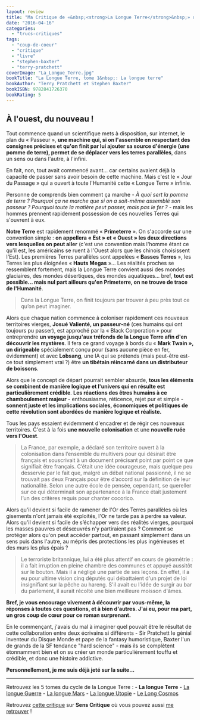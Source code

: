 ```yaml
---
layout: review
title: "Ma Critique de «&nbsp;<strong>La Longue Terre</strong>&nbsp;» de <em>Terry Pratchett</em> et <em>Stephen Baxter</em>"
date: "2016-04-16"
categories: 
  - "trucs-critiques"
tags: 
  - "coup-de-coeur"
  - "critique"
  - "livre"
  - "stephen-baxter"
  - "terry-pratchett"
coverImage: "La_Longue_Terre.jpg"
bookTitle: "La Longue Terre, tome 1&nbsp;: La longue terre"
bookAuthor: "Terry Pratchett et Stephen Baxter"
bookISBN: 9782841726370  
bookRating: 5
---
```


## À l'ouest, du nouveau !

Tout commence quand un scientifique mets à disposition, sur internet, le plan du « Passeur », **une machine qui, si on l'assemble en respectant des consignes précises et qu'on finit par lui ajouter sa source d'énergie (une pomme de terre), permet de se déplacer vers les terres parallèles**, dans un sens ou dans l'autre, à l'infini.

En fait, non, tout avait commencé avant... car certains avaient déjà la capacité de passer sans avoir besoin de cette machine. Mais c'est le « Jour du Passage » qui a ouvert à toute l'Humanité cette « Longue Terre » infinie.

Personne de comprends bien comment ça marche - _À quoi sert la pomme de terre ? Pourquoi ça ne marche que si on a soit-même assemblé son passeur ? Pourquoi toute la matière peut passer, mais pas le fer ?_ - mais les hommes prennent rapidement possession de ces nouvelles Terres qui s'ouvrent à eux.

**Notre Terre** est rapidement renommé « **Primeterre** ». On s'accorde sur une convention simple : **on appellera « Est » et « Ouest » les deux directions vers lesquelles on peut aller** (c'est une convention mais l'homme étant ce qu'il est, les américains se ruent à l'Ouest alors que les chinois choisissent l'Est). Les premières Terres parallèles sont appelées « **Basses Terres** », les Terres les plus éloignées « **Hauts Megas** »... Les réalités proches se ressemblent fortement, mais la Longue Terre convient aussi des mondes glaciaires, des mondes désertiques, des mondes aquatiques... bref, **tout est possible... mais nul part ailleurs qu'en Primeterre, on ne trouve de trace de l'Humanité**.

<blockquote class="citation">
	Dans la Longue Terre, on finit toujours par trouver à peu près tout ce qu’on peut imaginer.
</blockquote>

Alors que chaque nation commence à coloniser rapidement ces nouveaux territoires vierges, **Josué Valienté, un passeur-né** (ces humains qui ont toujours pu passer), est approché par la « Black Corporation » pour entreprendre **un voyage jusqu'aux tréfonds de la Longue Terre afin d'en découvrir les mystères**. Il fera ce grand voyage à bords du « **Mark Twain », un dirigeable** spécialement conçu pour (sans aucune pièce en fer, évidemment) et avec **Lobsang**, une IA qui se prétends (mais peut-être est-ce tout simplement vrai ?) être **un tibétain réincarné dans un distributeur de boissons**.

Alors que le concept de départ pourrait sembler absurde, **tous les éléments se combinent de manière logique et l'univers qui en résulte est particulièrement crédible**. **Les réactions des êtres humains à ce chamboulement majeur** - enthousiasme, réticence, rejet pur et simple - **sonnent juste et les implications sociales, économiques et politiques de cette révolution sont abordées de manière logique et réaliste.**

Tous les pays essaient évidemment d'encadrer et de régir ces nouveaux territoires. C'est à la fois **une nouvelle colonisation** et une **nouvelle ruée vers l'Ouest**.

<blockquote class="citation">
	La France, par exemple, a déclaré son territoire ouvert à la colonisation dans l’ensemble du multivers pour qui désirait être français et souscrivait à un document précisant point par point ce que signifiait être français. C’était une idée courageuse, mais quelque peu desservie par le fait que, malgré un débat national passionné, il ne se trouvait pas deux Français pour être d’accord sur la définition de leur nationalité. Selon une autre école de pensée, cependant, se quereller sur ce qui déterminait son appartenance à la France était justement l’un des critères requis pour chanter cocorico.
</blockquote>

Alors qu'il devient si facile de ramener de l'Or des Terres parallèles où les gisements n'ont jamais été exploités, l'Or ne tarde pas à perdre sa valeur. Alors qu'il devient si facile de s’échapper vers des réalités vierges, pourquoi les masses pauvres et désœuvrés n'y partiraient pas ? Comment se protéger alors qu'on peut accéder partout, en passant simplement dans un sens puis dans l'autre, au mépris des protections les plus ingénieuses et des murs les plus épais ?

<blockquote class="citation">
	Le terroriste britannique, lui a été plus attentif en cours de géométrie : il a fait irruption en pleine chambre des communes et appuyé aussitôt sur le bouton. Mais il a négligé une partie de ses leçons. En effet, il a eu pour ultime vision cinq députés qui débattaient d'un projet de loi insignifiant sur la pêche au hareng. S'il avait eu l'idée de surgir au bar du parlement, il aurait récolté une bien meilleure moisson d'âmes.
</blockquote>

**Bref, je vous encourage vivement à découvrir par vous-même, la réponses à toutes ces questions, et à bien d'autres. J'ai eu, pour ma part, un gros coup de cœur pour ce roman surprenant.**

En le commençant, j'avais du mal à imaginer quel pouvait être le résultat de cette collaboration entre deux écrivains si différents - Sir Pratchett le génial inventeur du Disque Monde et pape de la fantasy humoristique, Baxter l'un de grands de la SF tendance "hard science" - mais ils se complètent étonnamment bien et on su créer un monde particulièrement touffu et crédible, et donc une histoire addictive.

**Personnellement, je me suis déjà jeté sur la suite...**

* * *

Retrouvez les 5 tomes du cycle de la Longue Terre : - **La longue Terre** - [La longue Guerre](2016/05/ma-critique-de-la-longue-guerre-de-terry-pratchett-et-stephen-baxter/) - [La longue Mars](/2016/05/ma-critique-de-la-longue-mars-de-terry-pratchett-et-stephen-baxter/) - [La longue Utopie](/2016/05/ma-critique-de-la-longue-utopie-de-terry-pratchett-et-stephen-baxter/) - [Le Long Cosmos](/2016/08/ma-critique-de-the-long-cosmos-de-terry-pratchett-et-stephen-baxter/)

Retrouvez [cette critique](http://www.senscritique.com/livre/La_Longue_Terre/critique/91405506) sur **Sens Critique** où vous pouvez aussi [me retrouver](http://www.senscritique.com/Arnaud_Malon) !
